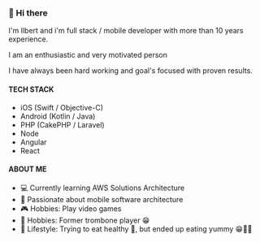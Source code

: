 
### 👋 Hi there

I'm Ilbert and i'm full stack / mobile developer with more than 10 years experience.

I am an enthusiastic and very motivated person

I have always been hard working and goal's focused with proven results.


#### TECH STACK

* iOS (Swift / Objective-C)
* Android (Kotlin / Java)
* PHP (CakePHP / Laravel)
* Node
* Angular
* React


#### ABOUT ME

* 💻 Currently learning AWS Solutions Architecture
* 📱 Passionate about mobile software architecture
* 🎮 Hobbies: Play video games
* 🎺 Hobbies: Former trombone player 😁
* 🥗 Lifestyle: Trying to eat healthy 🥗, but ended up eating yummy 😁🍔🍕
